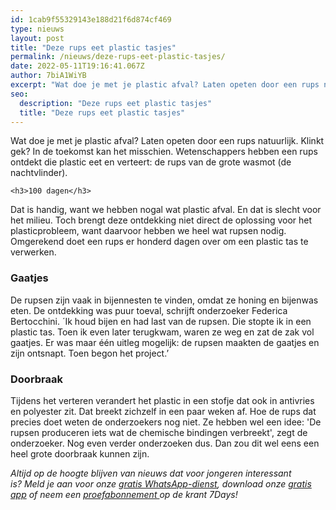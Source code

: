 ```yaml
---
id: 1cab9f55329143e188d21f6d874cf469
type: nieuws
layout: post
title: "Deze rups eet plastic tasjes"
permalink: /nieuws/deze-rups-eet-plastic-tasjes/
date: 2022-05-11T19:16:41.067Z
author: 7biA1WiYB
excerpt: "Wat doe je met je plastic afval? Laten opeten door een rups natuurlijk. Klinkt gek? In de toekomst kan het misschien. Wetenschappers hebben een rups ontdekt die plastic eet en verteert: de rups van de grote wasmot (de nachtvlinder).  "
seo:
  description: "Deze rups eet plastic tasjes"
  title: "Deze rups eet plastic tasjes"
---
```

Wat doe je met je plastic afval? Laten opeten door een rups natuurlijk. Klinkt gek? In de toekomst kan het misschien. Wetenschappers hebben een rups ontdekt die plastic eet en verteert: de rups van de grote wasmot (de nachtvlinder).  

    <h3>100 dagen</h3>
<p>Dat is handig, want we hebben nogal wat plastic afval. En dat is slecht voor het milieu. Toch brengt deze ontdekking niet direct de oplossing voor het plasticprobleem, want daarvoor hebben we heel wat rupsen nodig. Omgerekend doet een rups er honderd dagen over om een plastic tas te verwerken.</p>
<h3>Gaatjes</h3>
<p>De rupsen zijn vaak in bijennesten te vinden, omdat ze honing en bijenwas eten. De ontdekking was puur toeval, schrijft onderzoeker Federica Bertocchini. ´Ik houd bijen en had last van de rupsen. Die stopte ik in een plastic tas. Toen ik even later terugkwam, waren ze weg en zat de zak vol gaatjes. Er was maar één uitleg mogelijk: de rupsen maakten de gaatjes en zijn ontsnapt. Toen begon het project.’</p>
<h3>Doorbraak</h3>
<p>Tijdens het verteren verandert het plastic in een stofje dat ook in antivries en polyester zit. Dat breekt zichzelf in een paar weken af. Hoe de rups dat precies doet weten de onderzoekers nog niet. Ze hebben wel een idee: 'De rupsen produceren iets wat de chemische bindingen verbreekt', zegt de onderzoeker. Nog even verder onderzoeken dus. Dan zou dit wel eens een heel grote doorbraak kunnen zijn. </p>
<p><em>Altijd op de hoogte blijven van nieuws dat voor jongeren interessant is? Meld je aan voor onze </em><a href="https://7dagen.netlify.app/whatsapp"><em>gratis WhatsApp-dienst</em></a><em>, download onze </em><a href="https://7dagen.netlify.app/app"><em>gratis app</em></a><em> of neem een </em><a href="https://abonneren.sevendays.nl/abonneren/abonnementen/ae/artikel"><em>proefabonnement </em></a><em>op de krant 7Days!</em> </p>  
